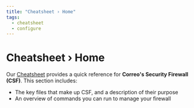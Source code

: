 ```yaml
---
title: "Cheatsheet › Home"
tags:
  - cheatsheet
  - configure
---
```


# Cheatsheet › Home

Our [Cheatsheet](../cheatsheet/home.md) provides a quick reference for **Correo's Security Firewall (CSF)**.  This section includes:

- The key files that make up CSF, and a description of their purpose
- An overview of commands you can run to manage your firewall  

